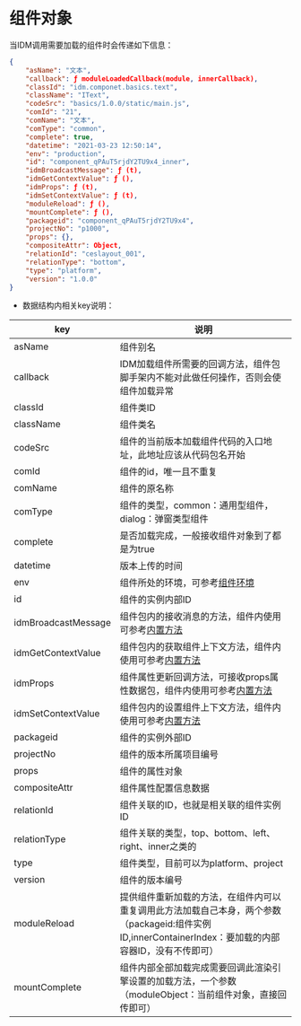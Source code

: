 # 组件对象
当IDM调用需要加载的组件时会传递如下信息：
```json
{
    "asName": "文本",
    "callback": ƒ moduleLoadedCallback(module, innerCallback),
    "classId": "idm.componet.basics.text",
    "className": "IText",
    "codeSrc": "basics/1.0.0/static/main.js",
    "comId": "21",
    "comName": "文本",
    "comType": "common",
    "complete": true,
    "datetime": "2021-03-23 12:50:14",
    "env": "production",
    "id": "component_qPAuT5rjdY2TU9x4_inner",
    "idmBroadcastMessage": ƒ (t),
    "idmGetContextValue": ƒ (),
    "idmProps": ƒ (t),
    "idmSetContextValue": ƒ (t),
    "moduleReload": ƒ (),
    "mountComplete": ƒ (),
    "packageid": "component_qPAuT5rjdY2TU9x4",
    "projectNo": "p1000",
    "props": {},
    "compositeAttr": Object,
    "relationId": "ceslayout_001",
    "relationType": "bottom",
    "type": "platform",
    "version": "1.0.0"
}
```
- 数据结构内相关key说明：

|key|说明|
|-|-|
|asName|组件别名|
|callback|IDM加载组件所需要的回调方法，组件包脚手架内不能对此做任何操作，否则会使组件加载异常|
|classId|组件类ID|
|className|组件类名|
|codeSrc|组件的当前版本加载组件代码的入口地址，此地址应该从代码包名开始|
|comId|组件的id，唯一且不重复|
|comName|组件的原名称|
|comType|组件的类型，common：通用型组件，dialog：弹窗类型组件|
|complete|是否加载完成，一般接收组件对象到了都是为true|
|datetime|版本上传的时间|
|env|组件所处的环境，可参考[组件环境](./env.md)|
|id|组件的实例内部ID|
|idmBroadcastMessage|组件包内的接收消息的方法，组件内使用可参考[内置方法](./builtin.md#receivebroadcastmessage)|
|idmGetContextValue|组件包内的获取组件上下文方法，组件内使用可参考[内置方法](./builtin.md#getcontextvalue)|
|idmProps|组件属性更新回调方法，可接收props属性数据包，组件内使用可参考[内置方法](./builtin.md#propdatawatchhandle)|
|idmSetContextValue|组件包内的设置组件上下文方法，组件内使用可参考[内置方法](./builtin.md#setcontextvalue)|
|packageid|组件的实例外部ID|
|projectNo|组件的版本所属项目编号|
|props|组件的属性对象|
|compositeAttr|组件属性配置信息数据|
|relationId|组件关联的ID，也就是相关联的组件实例ID|
|relationType|组件关联的类型，top、bottom、left、right、inner之类的|
|type|组件类型，目前可以为platform、project|
|version|组件的版本编号|
|moduleReload|提供组件重新加载的方法，在组件内可以重复调用此方法加载自己本身，两个参数（packageid:组件实例ID,innerContainerIndex：要加载的内部容器ID，没有不传即可）|
|mountComplete|组件内部全部加载完成需要回调此渲染引擎设置的加载方法，一个参数（moduleObject：当前组件对象，直接回传即可）|